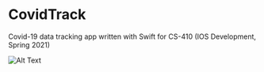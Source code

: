 # CovidTrack
Covid-19 data tracking app written with Swift for CS-410 (IOS Development, Spring 2021)

![Alt Text](https://dakotakirkbride.github.io/Portfolio/static/media/covidTrackGif.7a638f31.gif)



